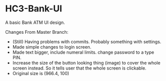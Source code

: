 # HC3-Bank-UI
A basic Bank ATM UI design.

Changes From Master Branch:
- (Still) Having problems with commits. Probably something with settings.
- Made simple changes to login screen.
 - Made text bigger, include numeral limits. change password to a type PIN.
- Increase the size of the button looking thing (image) to cover the whole screen instead. So it tells user that the whole screen is clickable.
 - Original size is (966.4, 100)
